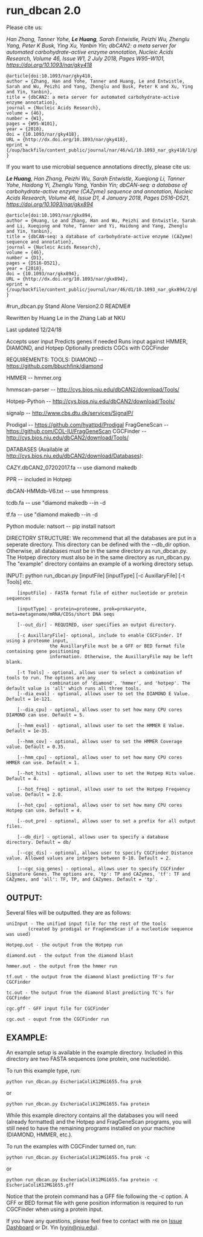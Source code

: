 # run_dbcan 2.0

Please cite us:

*Han Zhang, Tanner Yohe, **Le Huang**, Sarah Entwistle, Peizhi Wu, Zhenglu Yang, Peter K Busk, Ying Xu, Yanbin Yin; 
dbCAN2: a meta server for automated carbohydrate-active enzyme annotation, Nucleic Acids Research,
Volume 46, Issue W1, 2 July 2018, Pages W95–W101, https://doi.org/10.1093/nar/gky418*
```
@article{doi:10.1093/nar/gky418,
author = {Zhang, Han and Yohe, Tanner and Huang, Le and Entwistle, Sarah and Wu, Peizhi and Yang, Zhenglu and Busk, Peter K and Xu, Ying and Yin, Yanbin},
title = {dbCAN2: a meta server for automated carbohydrate-active enzyme annotation},
journal = {Nucleic Acids Research},
volume = {46},
number = {W1},
pages = {W95-W101},
year = {2018},
doi = {10.1093/nar/gky418},
URL = {http://dx.doi.org/10.1093/nar/gky418},
eprint = {/oup/backfile/content_public/journal/nar/46/w1/10.1093_nar_gky418/1/gky418.pdf}
}
```

If you want to use microbial sequence annotations directly, please cite us:

***Le Huang**, Han Zhang, Peizhi Wu, Sarah Entwistle, Xueqiong Li, Tanner Yohe, Haidong Yi, Zhenglu Yang, Yanbin Yin; 
dbCAN-seq: a database of carbohydrate-active enzyme (CAZyme) sequence and annotation, Nucleic Acids Research, 
Volume 46, Issue D1, 4 January 2018, Pages D516–D521, https://doi.org/10.1093/nar/gkx894*
```
@article{doi:10.1093/nar/gkx894,
author = {Huang, Le and Zhang, Han and Wu, Peizhi and Entwistle, Sarah and Li, Xueqiong and Yohe, Tanner and Yi, Haidong and Yang, Zhenglu and Yin, Yanbin},
title = {dbCAN-seq: a database of carbohydrate-active enzyme (CAZyme) sequence and annotation},
journal = {Nucleic Acids Research},
volume = {46},
number = {D1},
pages = {D516-D521},
year = {2018},
doi = {10.1093/nar/gkx894},
URL = {http://dx.doi.org/10.1093/nar/gkx894},
eprint = {/oup/backfile/content_public/journal/nar/46/d1/10.1093_nar_gkx894/2/gkx894.pdf}
}
```


#run_dbcan.py Stand Alone Version2.0 README#

Rewritten by Huang Le in the Zhang Lab at NKU

Last updated 12/24/18

Accepts user input
Predicts genes if needed
Runs input against HMMER, DIAMOND, and Hotpep
Optionally predicts CGCs with CGCFinder


REQUIREMENTS:
TOOLS:
DIAMOND					-- https://github.com/bbuchfink/diamond

HMMER					-- hmmer.org

hmmscan-parser				-- http://cys.bios.niu.edu/dbCAN2/download/Tools/

Hotpep-Python				-- http://cys.bios.niu.edu/dbCAN2/download/Tools/

signalp					-- http://www.cbs.dtu.dk/services/SignalP/

Prodigal				-- https://github.com/hyattpd/Prodigal
FragGeneScan				-- https://github.com/COL-IU/FragGeneScan
CGCFinder				-- http://cys.bios.niu.edu/dbCAN2/download/Tools/

DATABASES (Available at http://cys.bios.niu.edu/dbCAN2/download/Databases):

CAZY.dbCAN2_07202017.fa			-- use diamond makedb

PPR					-- included in Hotpep

dbCAN-HMMdb-V6.txt			-- use hmmpress

tcdb.fa				        -- use "diamond makedb --in <inputFile> -d <dbName>
	
tf.fa					-- use "diamond makedb --in <inputFile> -d <dbName>
	
Python module: natsort                  -- pip install natsort


DIRECTORY STRUCTURE:
We recommend that all the databases are put in a seperate directory. This directory can be defined with the --db_dir option. Otherwise, all databases must be in the same directory as run_dbcan.py. The Hotpep directory must also be in the same directory as run_dbcan.py. The "example" directory contains an example of a working directory setup.

INPUT:
python run_dbcan.py [inputFile] [inputType] [-c AuxillaryFile] [-t Tools] etc.

		[inputFile] - FASTA format file of either nucleotide or protein sequences
		
		[inputType] - protein=proteome, prok=prokaryote, meta=metagenome/mRNA/CDSs/short DNA seqs
		
		[--out_dir] - REQUIRED, user specifies an output directory.
		
		[-c AuxillaryFile]- optional, include to enable CGCFinder. If using a proteome input,
					the AuxillaryFile must be a GFF or BED format file containing gene positioning
					information. Otherwise, the AuxillaryFile may be left blank.
					
		[-t Tools] - optional, allows user to select a combination of tools to run. The options are any
					combination of 'diamond', 'hmmer', and 'hotpep'. The default value is 'all' which runs all three tools.
		[--dia_eval] - optional, allows user to set the DIAMOND E Value. Default = 1e-121.
		
		[--dia_cpu] - optional, allows user to set how many CPU cores DIAMOND can use. Default = 5.
		
		[--hmm_eval] - optional, allows user to set the HMMER E Value. Default = 1e-35.
		
		[--hmm_cov] - optional, allows user to set the HMMER Coverage value. Default = 0.35.
		
		[--hmm_cpu] - optional, allows user to set how many CPU cores HMMER can use. Default = 1.
		
		[--hot_hits] - optional, allows user to set the Hotpep Hits value. Default = 4.
		
		[--hot_freq] - optional, allows user to set the Hotpep Frequency value. Default = 2.0.
		
		[--hot_cpu] - optional, allows user to set how many CPU cores Hotpep can use. Default = 4.
		
		[--out_pre] - optional, allows user to set a prefix for all output files.
		
		[--db_dir] - optional, allows user to specify a database directory. Default = db/
		
		[--cgc_dis] - optional, allows user to specify CGCFinder Distance value. Allowed values are integers between 0-10. Default = 2.
		
		[--cgc_sig_genes] - optional, allows user to specify CGCFinder Signature Genes. The options are, 'tp': TP and CAZymes, 'tf': TF and CAZymes, and 'all': TF, TP, and CAZymes. Default = 'tp'.

## OUTPUT:

Several files will be outputted. they are as follows:
	
	uniInput - The unified input file for the rest of the tools 
			(created by prodigal or FragGeneScan if a nucleotide sequence was used)
			
	Hotpep.out - the output from the Hotpep run
	
	diamond.out - the output from the diamond blast
		
	hmmer.out - the output from the hmmer run
		
	tf.out - the output from the diamond blast predicting TF's for CGCFinder
		
	tc.out - the output from the diamond blast predicting TC's for CGCFinder
		
	cgc.gff - GFF input file for CGCFinder
		
	cgc.out - ouput from the CGCFinder run

## EXAMPLE:

An example setup is available in the example directory. Included in this directory are two FASTA sequences (one protein, one nucleotide).
	
To run this example type, run:

```
python run_dbcan.py EscheriaColiK12MG1655.fna prok
```
or 

```	
python run_dbcan.py EscheriaColiK12MG1655.faa protein 
```

While this example directory contains all the databases you will need (already formatted) and the Hotpep and FragGeneScan programs, you will still need to have the remaining programs installed on your machine (DIAMOND, HMMER, etc.).
	
To run the examples with CGCFinder turned on, run:
```	
python run_dbcan.py EscheriaColiK12MG1655.fna prok -c
```

or 

```
python run_dbcan.py EscheriaColiK12MG1655.faa protein -c EscheriaColiK12MG1655.gff
```

Notice that the protein command has a GFF file following the -c option. A GFF or BED format file with gene position information is required to run CGCFinder when using a protein input.

If you have any questions, please feel free to contact with me on [Issue Dashboard](https://github.com/linnabrown/run_dbcan/issues) or Dr. Yin (yyin@niu.edu).
